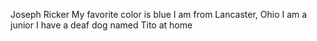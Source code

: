 Joseph Ricker
My favorite color is blue
I am from Lancaster, Ohio
I am a junior
I have a deaf dog named Tito at home
